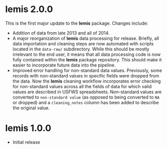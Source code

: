 # lemis 2.0.0

This is the first major update to the **lemis** package. Changes include:

* Addition of data from late 2013 and all of 2014.
* A major reorganization of **lemis** data processing for release. Briefly, all data importation and cleaning steps are now automated with scripts located in the `data-raw/` subdirectory. While this should be mostly irrelevant to the end user, it means that all data processing code is now fully contained within the **lemis** package repository. This should make it easier to incorporate future data into the pipeline.
* Improved error handling for non-standard data values. Previously, some records with non-standard values in specific fields were dropped from the data. Now the **lemis** cleaning workflow incorporates error checking for non-standard values across all the fields of data for which valid values are described in USFWS spreadsheets. Non-standard values are converted to `non-standard value` (as opposed to being converted to `NA` or dropped) and a `cleaning_notes` column has been added to describe the original value.

# lemis 1.0.0

* Initial release
